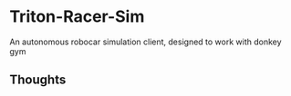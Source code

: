 # Triton-Racer-Sim
An autonomous robocar simulation client, designed to work with donkey gym

## Thoughts